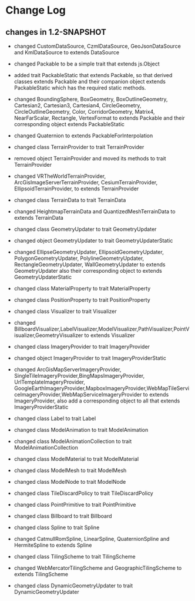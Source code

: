 Change Log
==========

## changes in 1.2-SNAPSHOT

* changed CustomDataSource, CzmlDataSource, GeoJsonDataSource and KmlDataSource to extends DataSource

* changed Packable to be a simple trait that extends js.Object

* added trait PackableStatic that extends Packable, so that derived classes extends Packable and
their companion object extends PackableStatic which has the required static methods.

* changed BoundingSphere, BoxGeometry, BoxOutlineGeometry, Cartesian2, Cartesian3, Cartesian4, CircleGeometry,
CircleOutlineGeometry, Color, CorridorGeometry, Matrix4, NearFarScalar, Rectangle,
VertexFormat to extends Packable and their corresponding object extends PackableStatic

* changed Quaternion to extends PackableForInterpolation

* changed class TerrainProvider to trait TerrainProvider

* removed object TerrainProvider and moved its methods to trait TerrainProvider

* changed VRTheWorldTerrainProvider, ArcGisImageServerTerrainProvider, CesiumTerrainProvider, EllipsoidTerrainProvider,
to extends TerrainProvider

* changed class TerrainData to trait TerrainData

* changed HeightmapTerrainData and QuantizedMeshTerrainData to extends TerrainData

* changed class GeometryUpdater to trait GeometryUpdater

* changed object GeometryUpdater to trait GeometryUpdaterStatic

* changed EllipseGeometryUpdater, EllipsoidGeometryUpdater, PolygonGeometryUpdater,
PolylineGeometryUpdater, RectangleGeometryUpdater, WallGeometryUpdater to extends GeometryUpdater
also their corresponding object to extends GeometryUpdaterStatic

* changed class MaterialProperty to trait MaterialProperty

* changed class PositionProperty to trait PositionProperty

* changed class Visualizer to trait Visualizer

* changed BillboardVisualizer,LabelVisualizer,ModelVisualizer,PathVisualizer,PointVisualizer,GeometryVisualizer
to extends Visualizer

* changed class ImageryProvider to trait ImageryProvider

* changed object ImageryProvider to trait ImageryProviderStatic

* changed ArcGisMapServerImageryProvider, SingleTileImageryProvider,BingMapsImageryProvider, UrlTemplateImageryProvider,
GoogleEarthImageryProvider,MapboxImageryProvider,WebMapTileServiceImageryProvider,WebMapServiceImageryProvider
to extends ImageryProvider, also add a corresponding object to all that extends ImageryProviderStatic

* changed class Label to trait Label

* changed class ModelAnimation to trait ModelAnimation

* changed class ModelAnimationCollection to trait ModelAnimationCollection

* changed class ModelMaterial to trait ModelMaterial

* changed class ModelMesh to trait ModelMesh

* changed class ModelNode to trait ModelNode

* changed class TileDiscardPolicy to trait TileDiscardPolicy

* changed class PointPrimitive to trait PointPrimitive

* changed class Billboard to trait Billboard

* changed class Spline to trait Spline

* changed CatmullRomSpline, LinearSpline, QuaternionSpline and HermiteSpline to extends Spline

* changed class TilingScheme to trait TilingScheme

* changed WebMercatorTilingScheme and GeographicTilingScheme to extends TilingScheme

* changed class DynamicGeometryUpdater to trait DynamicGeometryUpdater




